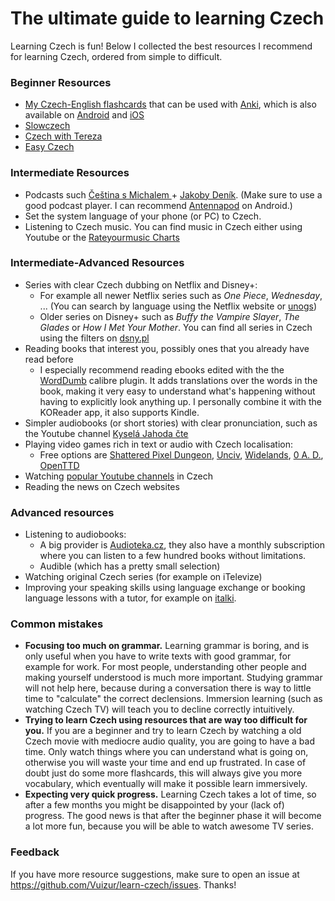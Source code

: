 # The ultimate guide to learning Czech

Learning Czech is fun! Below I collected the best resources I recommend for learning Czech, ordered from simple to difficult.

### Beginner Resources
- [My Czech-English flashcards](https://github.com/Vuizur/tatoeba-to-anki/releases/download/latest/ces_eng.apkg) that can be used with [Anki](https://apps.ankiweb.net/), which is also available on [Android](https://play.google.com/store/apps/details?id=com.ichi2.anki&hl=de&gl=US) and [iOS](https://apps.apple.com/de/app/ankimobile-flashcards/id373493387)
- [Slowczech](https://www.youtube.com/@slowczech)
- [Czech with Tereza](https://www.youtube.com/@talk.learn.enjoy.czechwith6117)
- [Easy Czech](https://www.youtube.com/@EasyCzechVideos)

### Intermediate Resources
- Podcasts such [Čeština s Michalem
](https://cesky.buzzsprout.com/) + [Jakoby Deník](https://jakobydenik.buzzsprout.com/). (Make sure to use a good podcast player. I can recommend [Antennapod](https://play.google.com/store/apps/details?id=de.danoeh.antennapod&hl=de&gl=US) on Android.)
- Set the system language of your phone (or PC) to Czech.
- Listening to Czech music. You can find music in Czech either using Youtube or the [Rateyourmusic Charts](https://rateyourmusic.com/charts/top/album/all-time/l:cs/)

### Intermediate-Advanced Resources
- Series with clear Czech dubbing on Netflix and Disney+:
  - For example all newer Netflix series such as _One Piece_, _Wednesday_, ... (You can search by language using the Netflix website or [unogs](https://unogs.com/))
  - Older series on Disney+ such as _Buffy the Vampire Slayer_, _The Glades_ or _How I Met Your Mother_. You can find all series in Czech using the filters on [dsny.pl](https://dsny.pl/)
- Reading books that interest you, possibly ones that you already have read before
  - I especially recommend reading ebooks edited with the the [WordDumb](https://github.com/xxyzz/WordDumb) calibre plugin. It adds translations over the words in the book, making it very easy to understand what's happening without having to explicitly look anything up. I personally combine it with the KOReader app, it also supports Kindle.
- Simpler audiobooks (or short stories) with clear pronunciation, such as the Youtube channel [Kyselá Jahoda čte](https://www.youtube.com/@KyselaJahodacte)
- Playing video games rich in text or audio with Czech localisation:
  - Free options are [Shattered Pixel Dungeon](https://shatteredpixel.com/), [Unciv](https://github.com/yairm210/Unciv), [Widelands](https://www.widelands.org/), [0 A. D.](https://play0ad.com/), [OpenTTD](https://www.openttd.org/)
- Watching [popular Youtube channels](https://www.youtube.com/playlist?list=PLQZXQIgnJzEqw47j50IeP8A5oF4bcYE6R) in Czech
- Reading the news on Czech websites

### Advanced resources
- Listening to audiobooks:
  - A big provider is [Audioteka.cz](https://audioteka.com/cz/?_rd), they also have a monthly subscription where you can listen to a few hundred books without limitations.
  - Audible (which has a pretty small selection)
- Watching original Czech series (for example on iTelevize)
- Improving your speaking skills using language exchange or booking language lessons with a tutor, for example on [italki](https://www.italki.com/).

### Common mistakes
- **Focusing too much on grammar.** Learning grammar is boring, and is only useful when you have to write texts with good grammar, for example for work. For most people, understanding other people and making yourself understood is much more important. Studying grammar will not help here, because during a conversation there is way to little time to "calculate" the correct declensions. Immersion learning (such as watching Czech TV) will teach you to decline correctly intuitively.
- **Trying to learn Czech using resources that are way too difficult for you.** If you are a beginner and try to learn Czech by watching a old Czech movie with mediocre audio quality, you are going to have a bad time. Only watch things where you can understand what is going on, otherwise you will waste your time and end up frustrated. In case of doubt just do some more flashcards, this will always give you more vocabulary, which eventually will make it possible learn immersively.
- **Expecting very quick progress.** Learning Czech takes a lot of time, so after a few months you might be disappointed by your (lack of) progress. The good news is that after the beginner phase it will become a lot more fun, because you will be able to watch awesome TV series.

### Feedback
If you have more resource suggestions, make sure to open an issue at https://github.com/Vuizur/learn-czech/issues. Thanks!